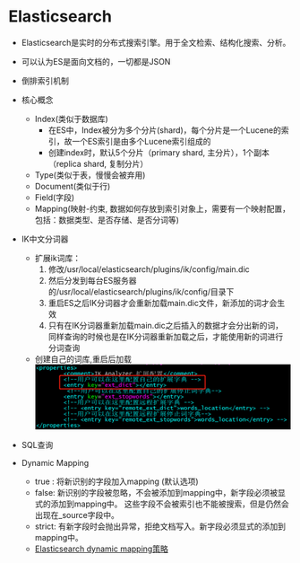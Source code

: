 # Elasticsearch

- Elasticsearch是实时的分布式搜索引擎。用于全文检索、结构化搜索、分析。

- 可以认为ES是面向文档的，一切都是JSON

- 倒排索引机制

- 核心概念
    - Index(类似于数据库)
        - 在ES中，Index被分为多个分片(shard)，每个分片是一个Lucene的索引，故一个ES索引是由多个Lucene索引组成的
        - 创建index时，默认5个分片（primary shard, 主分片），1个副本（replica shard, 复制分片）
    - Type(类似于表，慢慢会被弃用)
    - Document(类似于行)
    - Field(字段)
    - Mapping(映射-约束, 数据如何存放到索引对象上，需要有一个映射配置，包括：数据类型、是否存储、是否分词等)

- IK中文分词器
    - 扩展ik词库：
        1. 修改/usr/local/elasticsearch/plugins/ik/config/main.dic
        1. 然后分发到每台ES服务器的/usr/local/elasticsearch/plugins/ik/config/目录下
        1. 重启ES之后IK分词器才会重新加载main.dic文件，新添加的词才会生效
        1. 只有在IK分词器重新加载main.dic之后插入的数据才会分出新的词，
        同样查询的时候也是在IK分词器重新加载之后，才能使用新的词进行分词查询
    - 创建自己的词库,重启后加载
        ![创建自己的词库](./iamges/my_dic.png)
        
- SQL查询

- Dynamic Mapping
    - true : 将新识别的字段加入mapping (默认选项)
    - false: 新识别的字段被忽略，不会被添加到mapping中，新字段必须被显式的添加到mapping中。 这些字段不会被索引也不能被搜索，但是仍然会出现在_source字段中。
    - strict: 有新字段时会抛出异常，拒绝文档写入。新字段必须显式的添加到mapping中。
    - [Elasticsearch dynamic mapping策略](https://blog.csdn.net/zx711166/article/details/82427837)
